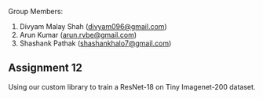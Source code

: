 Group Members:
1) Divyam Malay Shah (divyam096@gmail.com)
2) Arun Kumar (arun.rvbe@gmail.com)
3) Shashank Pathak (shashankhalo7@gmail.com)


## Assignment 12
Using our custom library to train a ResNet-18 on Tiny Imagenet-200 dataset.